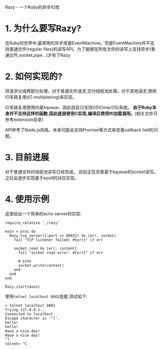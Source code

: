 Razy - 一个Ruby的异步IO库

# 1. 为什么要写Razy?

在Ruby的世界中,最常用的异步库是EventMachine。但是EventMachine并不支持普通文件(regular files)的读写API。为了能够在所有文件的读写上支持异步(普通文件,socket,pipe...)才有了Razy

# 2. 如何实现的?

将请求分成两部分处理。对于普通文件请求,交付线程池处理。对于其他请求,使用IO多路复用(IO multiplexing)来实现。

IO多路复用使用的是kqueue，因此目前只支持OSX(macOS)系统。
**由于Ruby本身并不支持这样的函数,因此底层使用C实现,编译后使用ffi加载调用。**(相关文件可参考extension目录)

API参考了Node.js风格。未来可能会支持Promise等方式来改善callback hell的问题。

# 3. 目前进展

对于普通文件的线程池读写已经完成。
目前正在完善基于kqueue的socket读写。之后会逐步实现基于epoll的对应实现。

# 4. 使用示例

这里给出一个简单的echo server的实现:

```
require_relative './razy'

main = proc do
  Razy.tcp_server({:port => 8082}) do |err, socket|
    fail "TCP listener failed: #{err}" if err

    socket.read do |err, content|
      fail "socket read error: #{err}" if err

      # echo
      socket.write(content)
    end
  end
end

Razy.start(main)
```

使用`telnet localhost 8082`连接,测试如下:

```
> telnet localhost 8082
Trying 127.0.0.1...
Connected to localhost.
Escape character is '^]'.
hello!
hello!
Have a nice day!
Have a nice day!
^]
telnet> ^C
```

